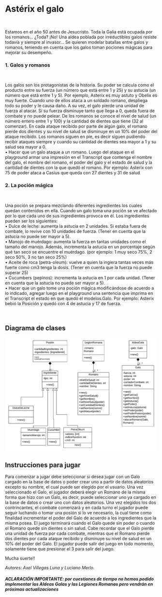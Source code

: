 <h1>Astérix el galo</h1>
<br><p>Estamos en el año 50 antes de Jesucristo. Toda la Galia está ocupada por los romanos… ¿Toda? ¡No! Una aldea poblada por irreductibles galos resiste todavía y siempre al invasor…
Se quieren modelar batallas entre galos y romanos, teniendo en cuenta que los galos toman pociones mágicas para mejorar su desempeño.</p>
<h3>1. Galos y romanos </h3><br>
<p>Los galos son los protagonistas de la historia. Su poder se calcula como el producto entre su fuerza (un número que está entre 1 y 25) y su astucia (un número que está entre 1 y 5). Por ejemplo, Asterix es muy astuto y Obelix es muy fuerte. Cuando uno de ellos ataca a un soldado romano, despliega todo su poder y le causa daño. A su vez, el galo pierde una unidad de fuerza al atacar. Si su fuerza disminuye tanto que llega a 0, queda fuera de combate y no puede pelear.
De los romanos se conoce el nivel de salud (un número entero entre 1 y 100) y la cantidad de dientes que tiene (32 al comenzar). En cada ataque recibido por parte de algún galo, el romano pierde dos dientes y su nivel de salud se disminuye en un 10% del poder del ataque recibido. Los romanos siguen en pie, es decir siguen pudiendo recibir ataques siempre y cuando su cantidad de dientes sea mayor a 1 y su salud sea mayor a 0. <br>
• Hacer que un galo ataque a un romano. Luego del ataque en el playground armar una impresión en el Transcript que contenga el nombre del galo, el nombre del romano, el poder del galo y el estado de salud y la cantidad de dientes con la que quedó el romano. Por ejemplo: Asterix con 75 de poder ataca a Casius que queda con 27 dientes y 31 de salud</p>
<h3>2. La poción mágica </h3><br>
<p>Una poción se prepara mezclando diferentes ingredientes los cuales quedan contenidos en ella. Cuando un galo toma una poción se ve afectado por lo que cada uno de sus ingredientes provoca en él. Los ingredientes pueden ser los siguientes: <br>
• Dulce de leche: aumenta la astucia en 2 unidades. Si estaba fuera de combate, lo revive con 10 unidades de fuerza. (Tener en cuenta que la astucia no puede ser mayor a 5). <br>
• Manojo de muérdago: aumenta la fuerza en tantas unidades como el tamaño del manojo. Además, incrementa la astucia en un porcentaje según qué tan seco se encuentre el muérdago. (por ejemplo: 1 muy seco 75%, 2 seco 50%, 3 no tan seco 25%) <br>
• Aceite de roca (petra-oleum): vuelve a quien la ingiera tantas veces más fuerte como cm3 tenga la dosis. (Tener en cuenta que la fuerza no puede superar 25) <br>
• Cucumbers (pepinos): incrementa la astucia en 1 por cada unidad. (Tener en cuenta que la astucia no puede ser mayor a 5). <br>
• Hacer que un galo tome una poción mágica modificándose de acuerdo a lo indicado, agregar luego en el playground una sentencia que imprima en el Transcript el estado en que quedó él modelos.Galo. Por ejemplo: Asterix bebió la Posición y quedó con 4 de astucia y 17 de fuerza.</p> <br>

<h2>Diagrama de clases</h2>

<img src="src/docs/DiagramaDeClases.jpg" alt="Diagrama de clases"/>

<h2>Instrucciones para jugar</h2>

<p>Para comenzar a jugar debe seleccionar si desea jugar con un Galo cargado en la base de datos o poder crear uno a partir de datos aleatorios excepto su nombre, el cual puede ser elegido por el usuario.
Una vez seleccionado el Galo, el jugador deberá elegir un Romano de la misma forma que hizo con un Galo, es decir, puede seleccionar uno ya cargado en la base de datos o crear uno con datos aleatorios.
Una vez elegidos los dos contrincantes, el combate comenzará y en cada turno el jugador puede seguir luchando o tomar una posión si lo ve necesario, la cual tiene
como finalidad incrementar el poder del Galo de acuerdo a los ingredientes que la misma posea.
El juego terminará cuando el Galo quede sin poder o cuando el Romano quede sin dientes o sin salud.
Cabe recordar que el Galo pierde una unidad de fuerza por cada combate, mientras que el Romano pierde dos dientes por
cada ataque recibido y disminuye su nivel de salud en un 10% del poder del Galo.
El jugador puede salir del juego en todo momento, solamente tiene que presionar el 3 para salir del juego.</p>

Mucha suerte!!



<cite>Autores: Axel Villegas Luna y Luciano Merlo.</cite> <br>
<h5>ACLARACIÓN IMPORTANTE: por cuestiones de tiempo no hemos podido implementar las Aldeas Galas y las Legiones Romanas pero vendrán en próximas actualizaciones</h5>
